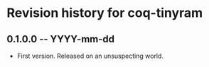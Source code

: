 # Revision history for coq-tinyram

## 0.1.0.0 -- YYYY-mm-dd

* First version. Released on an unsuspecting world.
